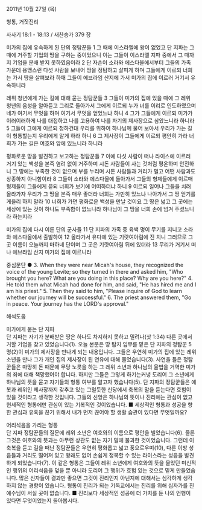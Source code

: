 2011년 10월 27일 (목)

형통, 거짓진리



사사기 18:1 - 18:13 / 새찬송가 379 장


미가의 집에 유숙하게 된 단의 정탐꾼들
1 그 때에 이스라엘에 왕이 없었고 단 지파는 그 때에 거주할 기업의 땅을 구하는 중이었으니 이는 그들이 이스라엘 지파 중에서 그 때까지 기업을 분배 받지 못하였음이라 2 단 자손이 소라와 에스다올에서부터 그들의 가족 가운데 용맹스런 다섯 사람을 보내어 땅을 정탐하고 살피게 하며 그들에게 이르되 너희는 가서 땅을 살펴보라 하매 그들이 에브라임 산지에 가서 미가의 집에 이르러 거기서 유숙하니라

레위 청년에게 가는 길에 대해 묻는 정탐꾼들
3 그들이 미가의 집에 있을 때에 그 레위 청년의 음성을 알아듣고 그리로 돌아가서 그에게 이르되 누가 너를 이리로 인도하였으며 네가 여기서 무엇을 하며 여기서 무엇을 얻었느냐 하니 4 그가 그들에게 이르되 미가가 이러이러하게 나를 대접하고 나를 고용하여 나를 자기의 제사장으로 삼았느니라 하니라 5 그들이 그에게 이르되 청하건대 우리를 위하여 하나님께 물어 보아서 우리가 가는 길이 형통할는지 우리에게 알게 하라 하니 6 그 제사장이 그들에게 이르되 평안히 가라 너희가 가는 길은 여호와 앞에 있느니라 하니라

평화로운 땅을 발견하고 보고하는 정탐꾼들
7 이에 다섯 사람이 떠나 라이스에 이르러 거기 있는 백성을 본즉 염려 없이 거주하며 시돈 사람들이 사는 것처럼 평온하며 안전하니 그 땅에는 부족한 것이 없으며 부를 누리며 시돈 사람들과 거리가 멀고 어떤 사람과도 상종하지 아니함이라 8 그들이 소라와 에스다올에 돌아가서 그들의 형제들에게 이르매 형제들이 그들에게 묻되 너희가 보기에 어떠하더냐 하니 9 이르되 일어나 그들을 치러 올라가자 우리가 그 땅을 본즉 매우 좋더라 너희는 가만히 있느냐 나아가서 그 땅 얻기를 게을리 하지 말라 10 너희가 가면 평화로운 백성을 만날 것이요 그 땅은 넓고 그 곳에는 세상에 있는 것이 하나도 부족함이 없느니라 하나님이 그 땅을 너희 손에 넘겨 주셨느니라 하는지라

미가의 집에 다시 이른 단의 군사들
11 단 지파의 가족 중 육백 명이 무기를 지니고 소라와 에스다올에서 출발하여 12 올라가서 유다에 있는 기럇여아림에 진 치니 그러므로 그 곳 이름이 오늘까지 마하네 단이며 그 곳은 기럇여아림 뒤에 있더라 13 무리가 거기서 떠나 에브라임 산지 미가의 집에 이르니라

중심문단 ● 3. When they were near Micah's house, they recognized the voice of the young Levite; so they turned in there and asked him, "Who brought you here? What are you doing in this place? Why are you here?" 4. He told them what Micah had done for him, and said, "He has hired me and I am his priest." 5. Then they said to him, "Please inquire of God to learn whether our journey will be successful." 6. The priest answered them, "Go in peace. Your journey has the LORD's approval."

해석도움





미가에게 묻는 단 지파  
단 지파는 자기가 분배받은 땅은 하나도 차지하지 못하고 밀려나(삿 1:34) 다른 곳에서 거할 기업을 찾고 있었습니다(1). 오늘 본문은 땅 탐지 임무를 맡은 단 지파의 정탐꾼 5명(2)이 미가의 제사장을 만나게 되는 내용입니다. 그들은 우연히 미가의 집에 있는 레위 소년을 만나 그가 개인 집의 제사장이 된 연유에 대해 물었습니다(3). 사연을 들은 정탐꾼들은 마땅히 돈 때문에 무당 노릇을 하는 그 레위 소년과 하나님의 율법을 거역한 미가의 죄에 대해 책망했어야 합니다. 하지만 그들은 그렇게 하기는커녕 도리어 그 소년에게 하나님의 뜻을 묻고 자기들의 형통 여부를 알고자 했습니다(5). 단 지파의 정탐꾼들은 에봇과 레위인 제사장까지 갖추고 있는 그럴듯한 신당에서 축복의 말을 듣는다면 효험이 있을 것이라고 생각한 것입니다. 그들의 신앙은 하나님의 뜻이나 진리에는 관심이 없고 현세적인 형통에만 관심이 있는 기복적인 것이었습니다.
■ 세상적인 형통과 성공을 향한 관심과 유혹을 끊기 위해서 내가 먼저 끊어야 할 생활 습관이 있다면 무엇일까요?

어리석음을 가리는 형통  
단 지파 정탐꾼들의 질문에 레위 소년은 여호와의 이름으로 평안을 빌었습니다(6). 물론 그것은 여호와의 뜻과는 아무런 상관도 없는 자기 말에 불과한 것이었습니다. 그런데 이 축복을 듣고 길을 떠난 정탐꾼들은 우연히 평화롭고 넓고 풍요로우며(10), 다른 이방 성읍들과 거리도 떨어져 있고 왕래도 없어 손쉽게 정복할 수 있는 라이스라는 성읍을 발견하게 되었습니다(7). 이 같은 형통은 그들이 레위 소년에게 여호와의 뜻을 물었던 미신적인 행위의 어리석음을 덮을 뿐 아니라 도리어 그 행위가 효험 있는 것으로 믿게 만들었습니다. 많은 신자들이 결과만 좋으면 그것이 진리인지 아닌지에 대해서는 심각하게 생각하지 않는 경향이 있습니다. 형통이 진리가 되는 기독교에서는 진리를 위해 십자가를 진 예수님이 서실 곳이 없습니다.
■ 진리보다 세상적인 성공에 더 가치를 둔 나의 언행이 있다면 무엇이었는지 돌아봅시다.